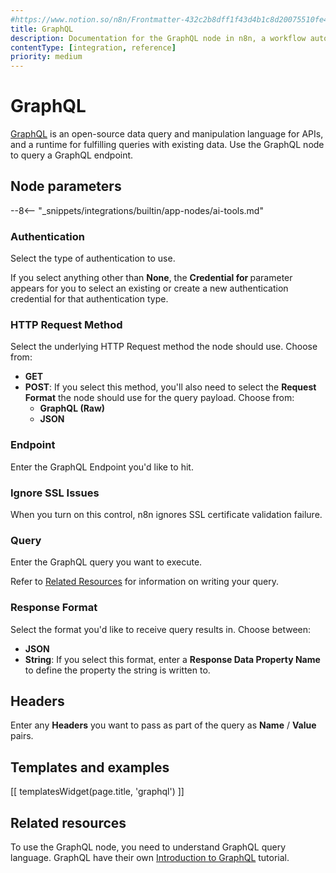 ```yaml
---
#https://www.notion.so/n8n/Frontmatter-432c2b8dff1f43d4b1c8d20075510fe4
title: GraphQL
description: Documentation for the GraphQL node in n8n, a workflow automation platform. Includes guidance on usage, and links to examples.
contentType: [integration, reference]
priority: medium
---
```


# GraphQL

[GraphQL](https://graphql.org/) is an open-source data query and manipulation language for APIs, and a runtime for fulfilling queries with existing data. Use the GraphQL node to query a GraphQL endpoint.

## Node parameters

--8<-- "_snippets/integrations/builtin/app-nodes/ai-tools.md"

### Authentication

Select the type of authentication to use.

If you select anything other than **None**, the **Credential for <selected-auth-type>** parameter appears for you to select an existing or create a new authentication credential for that authentication type.

### HTTP Request Method

Select the underlying HTTP Request method the node should use. Choose from:

* **GET**
* **POST**: If you select this method, you'll also need to select the **Request Format** the node should use for the query payload. Choose from:
    * **GraphQL (Raw)**
    * **JSON**

### Endpoint

Enter the GraphQL Endpoint you'd like to hit.

### Ignore SSL Issues

When you turn on this control, n8n ignores SSL certificate validation failure.

### Query

Enter the GraphQL query you want to execute.

Refer to [Related Resources](#related-resources) for information on writing your query.

### Response Format

Select the format you'd like to receive query results in. Choose between:

* **JSON**
* **String**: If you select this format, enter a **Response Data Property Name** to define the property the string is written to.

## Headers

Enter any **Headers** you want to pass as part of the query as **Name** / **Value** pairs.

## Templates and examples

<!-- see https://www.notion.so/n8n/Pull-in-templates-for-the-integrations-pages-37c716837b804d30a33b47475f6e3780 -->
[[ templatesWidget(page.title, 'graphql') ]]

## Related resources

To use the GraphQL node, you need to understand GraphQL query language. GraphQL have their own [Introduction to GraphQL](https://graphql.org/learn/) tutorial.

